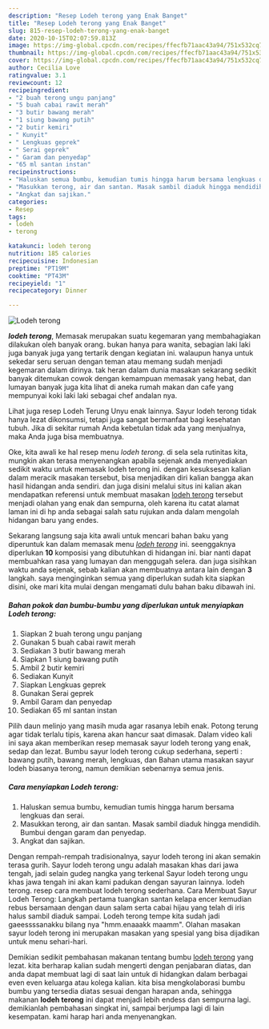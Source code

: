 ```yaml
---
description: "Resep Lodeh terong yang Enak Banget"
title: "Resep Lodeh terong yang Enak Banget"
slug: 815-resep-lodeh-terong-yang-enak-banget
date: 2020-10-15T02:07:59.813Z
image: https://img-global.cpcdn.com/recipes/ffecfb71aac43a94/751x532cq70/lodeh-terong-foto-resep-utama.jpg
thumbnail: https://img-global.cpcdn.com/recipes/ffecfb71aac43a94/751x532cq70/lodeh-terong-foto-resep-utama.jpg
cover: https://img-global.cpcdn.com/recipes/ffecfb71aac43a94/751x532cq70/lodeh-terong-foto-resep-utama.jpg
author: Cecilia Love
ratingvalue: 3.1
reviewcount: 12
recipeingredient:
- "2 buah terong ungu panjang"
- "5 buah cabai rawit merah"
- "3 butir bawang merah"
- "1 siung bawang putih"
- "2 butir kemiri"
- " Kunyit"
- " Lengkuas geprek"
- " Serai geprek"
- " Garam dan penyedap"
- "65 ml santan instan"
recipeinstructions:
- "Haluskan semua bumbu, kemudian tumis hingga harum bersama lengkuas dan serai."
- "Masukkan terong, air dan santan. Masak sambil diaduk hingga mendidih. Bumbui dengan garam dan penyedap."
- "Angkat dan sajikan."
categories:
- Resep
tags:
- lodeh
- terong

katakunci: lodeh terong 
nutrition: 185 calories
recipecuisine: Indonesian
preptime: "PT19M"
cooktime: "PT43M"
recipeyield: "1"
recipecategory: Dinner

---
```



![Lodeh terong](https://img-global.cpcdn.com/recipes/ffecfb71aac43a94/751x532cq70/lodeh-terong-foto-resep-utama.jpg)

<b><i>lodeh terong</i></b>, Memasak merupakan suatu kegemaran yang membahagiakan dilakukan oleh banyak orang. bukan hanya para wanita, sebagian laki laki juga banyak juga yang tertarik dengan kegiatan ini. walaupun hanya untuk sekedar seru seruan dengan teman atau memang sudah menjadi kegemaran dalam dirinya. tak heran dalam dunia masakan sekarang sedikit banyak ditemukan cowok dengan kemampuan memasak yang hebat, dan lumayan banyak juga kita lihat di aneka rumah makan dan cafe yang mempunyai koki laki laki sebagai chef andalan nya.

Lihat juga resep Lodeh Terung Unyu enak lainnya. Sayur lodeh terong tidak hanya lezat dikonsumsi, tetapi juga sangat bermanfaat bagi kesehatan tubuh. Jika di sekitar rumah Anda kebetulan tidak ada yang menjualnya, maka Anda juga bisa membuatnya.

Oke, kita awali ke hal resep menu <i>lodeh terong</i>. di sela sela rutinitas kita, mungkin akan terasa menyenangkan apabila sejenak anda menyediakan sedikit waktu untuk memasak lodeh terong ini. dengan kesuksesan kalian dalam meracik masakan tersebut, bisa menjadikan diri kalian bangga akan hasil hidangan anda sendiri. dan juga disini melalui situs ini kalian akan mendapatkan referensi untuk membuat masakan <u>lodeh terong</u> tersebut menjadi olahan yang enak dan sempurna, oleh karena itu catat alamat laman ini di hp anda sebagai salah satu rujukan anda dalam mengolah hidangan baru yang endes.


Sekarang langsung saja kita awali untuk mencari bahan baku yang diperuntuk kan dalam memasak menu <u><i>lodeh terong</i></u> ini. seenggaknya diperlukan <b>10</b> komposisi yang dibutuhkan di hidangan ini. biar nanti dapat membuahkan rasa yang lumayan dan menggugah selera. dan juga sisihkan waktu anda sejenak, sebab kalian akan membuatnya antara lain dengan <b>3</b> langkah. saya menginginkan semua yang diperlukan sudah kita siapkan disini, oke mari kita mulai dengan mengamati dulu bahan baku dibawah ini.

<!--inarticleads1-->

##### Bahan pokok dan bumbu-bumbu yang diperlukan untuk menyiapkan Lodeh terong:

1. Siapkan 2 buah terong ungu panjang
1. Gunakan 5 buah cabai rawit merah
1. Sediakan 3 butir bawang merah
1. Siapkan 1 siung bawang putih
1. Ambil 2 butir kemiri
1. Sediakan  Kunyit
1. Siapkan  Lengkuas geprek
1. Gunakan  Serai geprek
1. Ambil  Garam dan penyedap
1. Sediakan 65 ml santan instan


Pilih daun melinjo yang masih muda agar rasanya lebih enak. Potong terung agar tidak terlalu tipis, karena akan hancur saat dimasak. Dalam video kali ini saya akan memberikan resep memasak sayur lodeh terong yang enak, sedap dan lezat. Bumbu sayur lodeh terong cukup sederhana, seperti : bawang putih, bawang merah, lengkuas, dan Bahan utama masakan sayur lodeh biasanya terong, namun demikian sebenarnya semua jenis. 

<!--inarticleads2-->

##### Cara menyiapkan Lodeh terong:

1. Haluskan semua bumbu, kemudian tumis hingga harum bersama lengkuas dan serai.
1. Masukkan terong, air dan santan. Masak sambil diaduk hingga mendidih. Bumbui dengan garam dan penyedap.
1. Angkat dan sajikan.


Dengan rempah-rempah tradisionalnya, sayur lodeh terong ini akan semakin terasa gurih. Sayur lodeh terong ungu adalah masakan khas dari jawa tengah, jadi selain gudeg nangka yang terkenal Sayur lodeh terong ungu khas jawa tengah ini akan kami padukan dengan sayuran lainnya. lodeh terong. resep cara membuat lodeh terong sederhana. Cara Membuat Sayur Lodeh Terong: Langkah pertama tuangkan santan kelapa encer kemudian rebus bersamaan dengan daun salam serta cabai hijau yang telah di iris halus sambil diaduk sampai. Lodeh terong tempe kita sudah jadi gaeessssanakku bilang nya &#34;hmm.enaaakk maamm&#34;. Olahan masakan sayur lodeh terong ini merupakan masakan yang spesial yang bisa dijadikan untuk menu sehari-hari. 

Demikian sedikit pembahasan makanan tentang bumbu <u>lodeh terong</u> yang lezat. kita berharap kalian sudah mengerti dengan penjabaran diatas, dan anda dapat membuat lagi di saat lain untuk di hidangkan dalam berbagai even even keluarga atau kolega kalian. kita bisa mengkolaborasi bumbu bumbu yang tersedia diatas sesuai dengan harapan anda, sehingga makanan <b>lodeh terong</b> ini dapat menjadi lebih endess dan sempurna lagi. demikianlah pembahasan singkat ini, sampai berjumpa lagi di lain kesempatan. kami harap hari anda menyenangkan.
